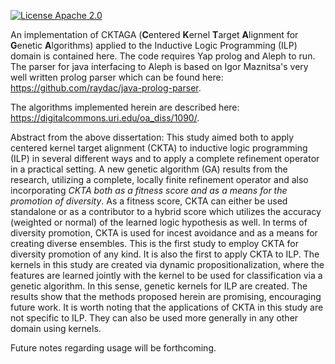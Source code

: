 [![License Apache 2.0](https://img.shields.io/badge/license-Apache%20License%202.0-green.svg)](http://www.apache.org/licenses/LICENSE-2.0)

An implementation of CKTAGA (**C**entered **K**ernel **T**arget **A**lignment for **G**enetic **A**lgorithms) applied to the Inductive Logic Programming (ILP) domain is contained here. The code requires Yap prolog and Aleph to run. The parser for java interfacing to Aleph is based on Igor Maznitsa's very well written prolog parser which can be found here: https://github.com/raydac/java-prolog-parser. 

The algorithms implemented herein are described here: https://digitalcommons.uri.edu/oa_diss/1090/.

Abstract from the above dissertation: This study aimed both to apply centered kernel target alignment (CKTA) to inductive logic programming (ILP) in several different ways and to apply a complete refinement operator in a practical setting. A new genetic algorithm (GA) results from the research, utilizing a complete, locally finite refinement operator and also incorporating *CKTA both as a fitness score and as a means for the promotion of diversity*. As a fitness score, CKTA can either be used standalone or as a contributor to a hybrid score which utilizes the accuracy (weighted or normal) of the learned logic hypothesis as well. In terms of diversity promotion, CKTA is used for incest avoidance and as a means for creating diverse ensembles. This is the first study to employ CKTA for diversity promotion of any kind. It is also the first to apply CKTA to ILP. The kernels in this study are created via dynamic propositionalization, where the features are learned jointly with the kernel to be used for classification via a genetic algorithm. In this sense, genetic kernels for ILP are created. The results show that the methods proposed herein are promising, encouraging future work. It is worth noting that the applications of CKTA in this study are not specific to ILP. They can also be used more generally in any other domain using kernels.

Future notes regarding usage will be forthcoming.
